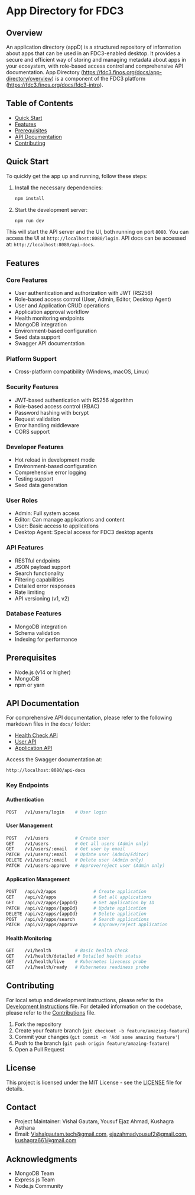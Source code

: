 # App Directory for FDC3

## Overview

An application directory (appD) is a structured repository of information about apps that can be used in an FDC3-enabled desktop. It provides a secure and efficient way of storing and managing metadata about apps in your ecosystem, with role-based access control and comprehensive API documentation. App Directory (<https://fdc3.finos.org/docs/app-directory/overview>) is a component of the FDC3 platform (<https://fdc3.finos.org/docs/fdc3-intro>).

## Table of Contents

- [Quick Start](#quick-start)
- [Features](#features)
- [Prerequisites](#prerequisites)
- [API Documentation](#api-documentation)
- [Contributing](#contributing)

## Quick Start

To quickly get the app up and running, follow these steps:

1. Install the necessary dependencies:

   ```bash
   npm install
   ```

2. Start the development server:

   ```bash
   npm run dev
   ```

This will start the API server and the UI, both running on port `8080`. You can access the UI at `http://localhost:8080/login`. API docs can be accessed at: `http://localhost:8080/api-docs`.

## Features

### Core Features

- User authentication and authorization with JWT (RS256)
- Role-based access control (User, Admin, Editor, Desktop Agent)
- User and Application CRUD operations
- Application approval workflow
- Health monitoring endpoints
- MongoDB integration
- Environment-based configuration
- Seed data support
- Swagger API documentation

### Platform Support

- Cross-platform compatibility (Windows, macOS, Linux)

### Security Features

- JWT-based authentication with RS256 algorithm
- Role-based access control (RBAC)
- Password hashing with bcrypt
- Request validation
- Error handling middleware
- CORS support

### Developer Features

- Hot reload in development mode
- Environment-based configuration
- Comprehensive error logging
- Testing support
- Seed data generation

### User Roles

- Admin: Full system access
- Editor: Can manage applications and content
- User: Basic access to applications
- Desktop Agent: Special access for FDC3 desktop agents

### API Features

- RESTful endpoints
- JSON payload support
- Search functionality
- Filtering capabilities
- Detailed error responses
- Rate limiting
- API versioning (v1, v2)

### Database Features

- MongoDB integration
- Schema validation
- Indexing for performance

## Prerequisites

- Node.js (v14 or higher)
- MongoDB
- npm or yarn

## API Documentation

For comprehensive API documentation, please refer to the following markdown files in the `docs/` folder:

- [Health Check API](docs/health-check.md)
- [User API](docs/user-api.md)
- [Application API](docs/application-api.md)

Access the Swagger documentation at:

```
http://localhost:8080/api-docs
```

### Key Endpoints

#### Authentication

```bash
POST   /v1/users/login    # User login
```

#### User Management

```bash
POST   /v1/users          # Create user
GET    /v1/users          # Get all users (Admin only)
GET    /v1/users/:email   # Get user by email
PATCH  /v1/users/:email   # Update user (Admin/Editor)
DELETE /v1/users/:email   # Delete user (Admin only)
PATCH  /v1/users-approve  # Approve/reject user (Admin only)
```

#### Application Management

```bash
POST   /api/v2/apps              # Create application
GET    /api/v2/apps              # Get all applications
GET    /api/v2/apps/{appId}      # Get application by ID
PATCH  /api/v2/apps/{appId}      # Update application
DELETE /api/v2/apps/{appId}      # Delete application
POST   /api/v2/apps/search       # Search applications
PATCH  /api/v2/apps/approve      # Approve/reject application
```

#### Health Monitoring

```bash
GET    /v1/health         # Basic health check
GET    /v1/health/detailed # Detailed health status
GET    /v1/health/live    # Kubernetes liveness probe
GET    /v1/health/ready   # Kubernetes readiness probe
```

## Contributing

For local setup and development instructions, please refer to the [Development Instructions](docs/DEVELOPMENT.md) file. For detailed information on the codebase, please refer to the [Contributions](docs/Contributions.md) file.

1. Fork the repository
2. Create your feature branch (`git checkout -b feature/amazing-feature`)
3. Commit your changes (`git commit -m 'Add some amazing feature'`)
4. Push to the branch (`git push origin feature/amazing-feature`)
5. Open a Pull Request

## License

This project is licensed under the MIT License - see the [LICENSE](LICENSE) file for details.

## Contact

- Project Maintainer: Vishal Gautam, Yousuf Ejaz Ahmad, Kushagra Asthana
- Email: <Vishalgautam.tech@gmail.com>, <ejazahmadyousuf2@gmail.com>, <kushagra661@gmail.com>

## Acknowledgments

- MongoDB Team
- Express.js Team
- Node.js Community
